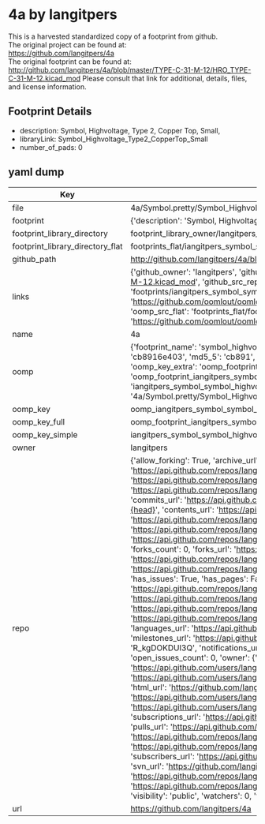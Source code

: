 # 4a by Iangitpers  
This is a harvested standardized copy of a footprint from github.  
The original project can be found at:  
https://github.com/Iangitpers/4a  
The original footprint can be found at:
http://github.com/Iangitpers/4a/blob/master/TYPE-C-31-M-12/HRO_TYPE-C-31-M-12.kicad_mod
Please consult that link for additional, details, files, and license information.  
## Footprint Details
* description: Symbol, Highvoltage, Type 2, Copper Top, Small,  
* libraryLink: Symbol_Highvoltage_Type2_CopperTop_Small  
* number_of_pads: 0  
## yaml dump  
| Key | Value |  
| --- | --- |  
| file | 4a/Symbol.pretty/Symbol_Highvoltage_Type2_CopperTop_Small.kicad_mod |  
| footprint | {'description': 'Symbol, Highvoltage, Type 2, Copper Top, Small,', 'libraryLink': 'Symbol_Highvoltage_Type2_CopperTop_Small', 'number_of_pads': 0} |  
| footprint_library_directory | footprint_library_owner/Iangitpers_4a |  
| footprint_library_directory_flat | footprints_flat/iangitpers_symbol_symbol_highvoltage_type2_coppertop_small/working |  
| github_path | http://github.com/Iangitpers/4a/blob/master/Symbol.pretty/Symbol_Highvoltage_Type2_CopperTop_Small.kicad_mod |  
| links | {'github_owner': 'Iangitpers', 'github_repo_name': '4a', 'github_src': 'http://github.com/Iangitpers/4a/blob/master/TYPE-C-31-M-12/HRO_TYPE-C-31-M-12.kicad_mod', 'github_src_repo': 'https://github.com/Iangitpers/4a', 'oomp_bot': 'footprints/iangitpers_symbol_symbol_highvoltage_type2_coppertop_small/working', 'oomp_bot_github': 'https://github.com/oomlout/oomlout_oomp_footprint_bot/tree/main/footprints/iangitpers_symbol_symbol_highvoltage_type2_coppertop_small/working', 'oomp_src_flat': 'footprints_flat/footprints_flat/iangitpers_symbol_symbol_highvoltage_type2_coppertop_small/working', 'oomp_src_flat_github': 'https://github.com/oomlout/oomlout_oomp_footprint_src/tree/main/footprints_flat/iangitpers_symbol_symbol_highvoltage_type2_coppertop_small/working'} |  
| name | 4a |  
| oomp | {'footprint_name': 'symbol_highvoltage_type2_coppertop_small', 'library_name': 'symbol', 'md5': 'cb8916e403b2d081db1d7a9e5edffcac', 'md5_10': 'cb8916e403', 'md5_5': 'cb891', 'md5_6': 'cb8916', 'oomp_key': 'oomp_iangitpers_symbol_symbol_highvoltage_type2_coppertop_small', 'oomp_key_extra': 'oomp_footprint_iangitpers_symbol_symbol_highvoltage_type2_coppertop_small', 'oomp_key_full': 'oomp_footprint_iangitpers_symbol_symbol_highvoltage_type2_coppertop_small_cb8916', 'oomp_key_simple': 'iangitpers_symbol_symbol_highvoltage_type2_coppertop_small', 'original_filename': '4a/Symbol.pretty/Symbol_Highvoltage_Type2_CopperTop_Small.kicad_mod', 'owner_name': 'iangitpers'} |  
| oomp_key | oomp_iangitpers_symbol_symbol_highvoltage_type2_coppertop_small |  
| oomp_key_full | oomp_footprint_iangitpers_symbol_symbol_highvoltage_type2_coppertop_small |  
| oomp_key_simple | iangitpers_symbol_symbol_highvoltage_type2_coppertop_small |  
| owner | Iangitpers |  
| repo | {'allow_forking': True, 'archive_url': 'https://api.github.com/repos/Iangitpers/4a/{archive_format}{/ref}', 'archived': False, 'assignees_url': 'https://api.github.com/repos/Iangitpers/4a/assignees{/user}', 'blobs_url': 'https://api.github.com/repos/Iangitpers/4a/git/blobs{/sha}', 'branches_url': 'https://api.github.com/repos/Iangitpers/4a/branches{/branch}', 'clone_url': 'https://github.com/Iangitpers/4a.git', 'collaborators_url': 'https://api.github.com/repos/Iangitpers/4a/collaborators{/collaborator}', 'comments_url': 'https://api.github.com/repos/Iangitpers/4a/comments{/number}', 'commits_url': 'https://api.github.com/repos/Iangitpers/4a/commits{/sha}', 'compare_url': 'https://api.github.com/repos/Iangitpers/4a/compare/{base}...{head}', 'contents_url': 'https://api.github.com/repos/Iangitpers/4a/contents/{+path}', 'contributors_url': 'https://api.github.com/repos/Iangitpers/4a/contributors', 'created_at': '2023-08-04T09:10:08Z', 'default_branch': 'main', 'deployments_url': 'https://api.github.com/repos/Iangitpers/4a/deployments', 'description': None, 'disabled': False, 'downloads_url': 'https://api.github.com/repos/Iangitpers/4a/downloads', 'events_url': 'https://api.github.com/repos/Iangitpers/4a/events', 'fork': False, 'forks': 0, 'forks_count': 0, 'forks_url': 'https://api.github.com/repos/Iangitpers/4a/forks', 'full_name': 'Iangitpers/4a', 'git_commits_url': 'https://api.github.com/repos/Iangitpers/4a/git/commits{/sha}', 'git_refs_url': 'https://api.github.com/repos/Iangitpers/4a/git/refs{/sha}', 'git_tags_url': 'https://api.github.com/repos/Iangitpers/4a/git/tags{/sha}', 'git_url': 'git://github.com/Iangitpers/4a.git', 'has_discussions': False, 'has_downloads': True, 'has_issues': True, 'has_pages': False, 'has_projects': True, 'has_wiki': True, 'homepage': None, 'hooks_url': 'https://api.github.com/repos/Iangitpers/4a/hooks', 'html_url': 'https://github.com/Iangitpers/4a', 'id': 674571741, 'is_template': False, 'issue_comment_url': 'https://api.github.com/repos/Iangitpers/4a/issues/comments{/number}', 'issue_events_url': 'https://api.github.com/repos/Iangitpers/4a/issues/events{/number}', 'issues_url': 'https://api.github.com/repos/Iangitpers/4a/issues{/number}', 'keys_url': 'https://api.github.com/repos/Iangitpers/4a/keys{/key_id}', 'labels_url': 'https://api.github.com/repos/Iangitpers/4a/labels{/name}', 'language': None, 'languages_url': 'https://api.github.com/repos/Iangitpers/4a/languages', 'license': None, 'merges_url': 'https://api.github.com/repos/Iangitpers/4a/merges', 'milestones_url': 'https://api.github.com/repos/Iangitpers/4a/milestones{/number}', 'mirror_url': None, 'name': '4a', 'network_count': 0, 'node_id': 'R_kgDOKDUl3Q', 'notifications_url': 'https://api.github.com/repos/Iangitpers/4a/notifications{?since,all,participating}', 'open_issues': 0, 'open_issues_count': 0, 'owner': {'avatar_url': 'https://avatars.githubusercontent.com/u/86525811?v=4', 'events_url': 'https://api.github.com/users/Iangitpers/events{/privacy}', 'followers_url': 'https://api.github.com/users/Iangitpers/followers', 'following_url': 'https://api.github.com/users/Iangitpers/following{/other_user}', 'gists_url': 'https://api.github.com/users/Iangitpers/gists{/gist_id}', 'gravatar_id': '', 'html_url': 'https://github.com/Iangitpers', 'id': 86525811, 'login': 'Iangitpers', 'node_id': 'MDQ6VXNlcjg2NTI1ODEx', 'organizations_url': 'https://api.github.com/users/Iangitpers/orgs', 'received_events_url': 'https://api.github.com/users/Iangitpers/received_events', 'repos_url': 'https://api.github.com/users/Iangitpers/repos', 'site_admin': False, 'starred_url': 'https://api.github.com/users/Iangitpers/starred{/owner}{/repo}', 'subscriptions_url': 'https://api.github.com/users/Iangitpers/subscriptions', 'type': 'User', 'url': 'https://api.github.com/users/Iangitpers'}, 'private': False, 'pulls_url': 'https://api.github.com/repos/Iangitpers/4a/pulls{/number}', 'pushed_at': '2023-08-04T09:17:59Z', 'releases_url': 'https://api.github.com/repos/Iangitpers/4a/releases{/id}', 'size': 1450, 'ssh_url': 'git@github.com:Iangitpers/4a.git', 'stargazers_count': 0, 'stargazers_url': 'https://api.github.com/repos/Iangitpers/4a/stargazers', 'statuses_url': 'https://api.github.com/repos/Iangitpers/4a/statuses/{sha}', 'subscribers_count': 1, 'subscribers_url': 'https://api.github.com/repos/Iangitpers/4a/subscribers', 'subscription_url': 'https://api.github.com/repos/Iangitpers/4a/subscription', 'svn_url': 'https://github.com/Iangitpers/4a', 'tags_url': 'https://api.github.com/repos/Iangitpers/4a/tags', 'teams_url': 'https://api.github.com/repos/Iangitpers/4a/teams', 'temp_clone_token': None, 'topics': [], 'trees_url': 'https://api.github.com/repos/Iangitpers/4a/git/trees{/sha}', 'updated_at': '2023-08-04T09:10:08Z', 'url': 'https://api.github.com/repos/Iangitpers/4a', 'visibility': 'public', 'watchers': 0, 'watchers_count': 0, 'web_commit_signoff_required': False} |  
| url | https://github.com/Iangitpers/4a |  

